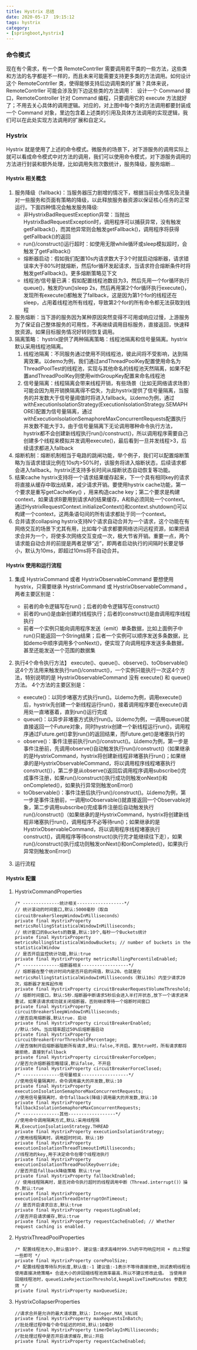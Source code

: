```yaml
---
title: Hystrix 总结
date: 2020-05-17  19:15:12
tags: hystrix
category: 
- [springboot,hystrix]
---
```


### 命令模式
现在有个需求，有一个类 RemoteContrller 需要调用若干类的一些方法，这些类和方法的名字都是不一样的，而且未来可能需要支持更多类的方法调用。如何设计这个 RemoteContrller 类，使得能够支持后边调用类的扩展？具体来说， RemoteContrller 可能会涉及到下边这些类的方法调用：
<img src="/pics/vendor_class.png" alt="">
设计一个 Command 接口，RemoteController 针对 Command 编程，只要调用它的 execute 方法就好了；不用去关心具体的调用逻辑。对应的，对上图中每个类的方法调用都要封装成一个 Command 对象，里边包含着上述类的引用及具体方法调用的实现逻辑，我们可以在此处实现方法调用的扩展和自定义。
<img src="/pics/command_pattern.png" alt="">

### Hystrix
Hystrix 就是使用了上述的命令模式。微服务的场景下，对下游服务的调用实际上就可以看成命令模式中对方法的调用，我们可以使用命令模式，对下游服务调用的方法进行封装和额外处理，比如调用失败次数统计，服务降级，服务熔断...

#### Hystrix 相关概念
1. 服务降级（fallback)：当服务器压力剧增的情况下，根据当前业务情况及流量对一些服务和页面有策略的降级，以此释放服务器资源以保证核心任务的正常运行。下面四种情况会触发服务降级:
   + 非HystrixBadRequestException异常：当抛出HystrixBadRequestException时，调用程序可以捕获异常，没有触发getFallback()，而其他异常则会触发getFallback()，调用程序将获得getFallback()的返回
   + run()/construct()运行超时：如使用无限while循环或sleep模拟超时，会触发了getFallback()
   + 熔断器启动：假如我们配置10s内请求数大于3个时就启动熔断器，请求错误率大于80%时就熔断，然后for循环发起请求，当请求符合熔断条件时将触发getFallback()。更多熔断策略见下文
   + 线程池/信号量已满：假如配置线程池数目为3，然后先用一个for循环执行queue()，触发的run()sleep 2s，然后再用第2个for循环执行execute()，发现所有execute()都触发了fallback，这是因为第1个for的线程还在sleep，占用着线程池所有线程，导致第2个for的所有命令都无法获取到线程
2. 服务熔断：当下游的服务因为某种原因突然变得不可用或响应过慢，上游服务为了保证自己整体服务的可用性，不再继续调用目标服务，直接返回，快速释放资源。如果目标服务情况好转则恢复调用。
3. 隔离策略： hystrix提供了两种隔离策略：线程池隔离和信号量隔离。hystrix默认采用线程池隔离。
   1. 线程池隔离：不同服务通过使用不同线程池，彼此间将不受影响，达到隔离效果。以demo为例，我们通过andThreadPoolKey配置使用命名为ThreadPoolTest的线程池，实现与其他命名的线程池天然隔离，如果不配置andThreadPoolKey则使用withGroupKey配置来命名线程池
   2. 信号量隔离：线程隔离会带来线程开销，有些场景（比如无网络请求场景）可能会因为用开销换隔离得不偿失，为此hystrix提供了信号量隔离，当服务的并发数大于信号量阈值时将进入fallback。以demo为例，通过withExecutionIsolationStrategy(ExecutionIsolationStrategy.SEMAPHORE)配置为信号量隔离，通过withExecutionIsolationSemaphoreMaxConcurrentRequests配置执行并发数不能大于3，由于信号量隔离下无论调用哪种命令执行方法，hystrix都不会创建新线程执行run()/construct()，所以调用程序需要自己创建多个线程来模拟并发调用execute()，最后看到一旦并发线程>3，后续请求都进入fallback
4. 熔断机制：熔断机制相当于电路的跳闸功能，举个例子，我们可以配置熔断策略为当请求错误比例在10s内>50%时，该服务将进入熔断状态，后续请求都会进入fallback。hystrix还支持多长时间从熔断状态自动恢复等功能。
5. 结果cache
   hystrix支持将一个请求结果缓存起来，下一个具有相同key的请求将直接从缓存中取出结果，减少请求开销。要使用hystrix cache功能，第一个要求是重写getCacheKey() ，用来构造cache key；第二个要求是构建context，如果请求B要用到请求A的结果缓存，A和B必须同处一个context。通过HystrixRequestContext.initializeContext()和context.shutdown()可以构建一个context，这两条语句间的所有请求都处于同一个context。
6. 合并请求collapsing
   hystrix支持N个请求自动合并为一个请求，这个功能在有网络交互的场景下尤其有用，比如每个请求都要网络访问远程资源，如果把请求合并为一个，将使多次网络交互变成一次，极大节省开销。重要一点，两个请求能自动合并的前提是两者足够“近”，即两者启动执行的间隔时长要足够小，默认为10ms，即超过10ms将不自动合并。

#### Hystrix 使用和运行流程
1. 集成 HystrixCommand 或者 HystrixObservableCommand
   要想使用hystrix，只需要继承 HystrixCommand 或 HystrixObservableCommand 。两者主要区别是：
   + 前者的命令逻辑写在run()；后者的命令逻辑写在construct()
   + 前者的run()是由新创建的线程执行；后者的construct()是由调用程序线程执行
   + 前者一个实例只能向调用程序发送（emit）单条数据，比如上面例子中run()只能返回一个String结果；后者一个实例可以顺序发送多条数据，比如demo中顺序调用多个onNext()，便实现了向调用程序发送多条数据，甚至还能发送一个范围的数据集

2. 执行4个命令执行方法】
   execute()、queue()、observe()、toObservable()这4个方法用来触发执行run()/construct()，一个实例只能执行一次这4个方法，特别说明的是 HystrixObservableCommand 没有 execute() 和 queue() 方法。
   4个方法的主要区别是：
   + execute()：以同步堵塞方式执行run()。以demo为例，调用execute()后，hystrix先创建一个新线程运行run()，接着调用程序要在execute()调用处一直堵塞着，直到run()运行完成
   + queue()：以异步非堵塞方式执行run()。以demo为例，一调用queue()就直接返回一个Future对象，同时hystrix创建一个新线程运行run()，调用程序通过Future.get()拿到run()的返回结果，而Future.get()是堵塞执行的
   + observe()：事件注册前执行run()/construct()。以demo为例，第一步是事件注册前，先调用observe()自动触发执行run()/construct()（如果继承的是HystrixCommand，hystrix将创建新线程非堵塞执行run()；如果继承的是HystrixObservableCommand，将以调用程序线程堵塞执行construct()），第二步是从observe()返回后调用程序调用subscribe()完成事件注册，如果run()/construct()执行成功则触发onNext()和onCompleted()，如果执行异常则触发onError()
   + toObservable()：事件注册后执行run()/construct()。以demo为例，第一步是事件注册前，一调用toObservable()就直接返回一个Observable<String>对象，第二步调用subscribe()完成事件注册后自动触发执行run()/construct()（如果继承的是HystrixCommand，hystrix将创建新线程非堵塞执行run()，调用程序不必等待run()；如果继承的是HystrixObservableCommand，将以调用程序线程堵塞执行construct()，调用程序等待construct()执行完才能继续往下走），如果run()/construct()执行成功则触发onNext()和onCompleted()，如果执行异常则触发onError()

3. 运行流程
   <img src="/pics/hystrix-command-flow-chart.png" alt="">

#### Hystrix 配置
1. HystrixCommandProperties
   ```
   /* --------------统计相关------------------*/ 
   // 统计滚动的时间窗口,默认:5000毫秒（取自circuitBreakerSleepWindowInMilliseconds）   
   private final HystrixProperty metricsRollingStatisticalWindowInMilliseconds;   
   // 统计窗口的Buckets的数量,默认:10个,每秒一个Buckets统计   
   private final HystrixProperty metricsRollingStatisticalWindowBuckets; // number of buckets in the statisticalWindow   
   // 是否开启监控统计功能,默认:true   
   private final HystrixProperty metricsRollingPercentileEnabled;   
   /* --------------熔断器相关------------------*/ 
   // 熔断器在整个统计时间内是否开启的阀值，默认20。也就是在metricsRollingStatisticalWindowInMilliseconds（默认10s）内至少请求20次，熔断器才发挥起作用   
   private final HystrixProperty circuitBreakerRequestVolumeThreshold;   
   // 熔断时间窗口，默认:5秒.熔断器中断请求5秒后会进入半打开状态,放下一个请求进来重试，如果该请求成功就关闭熔断器，否则继续等待一个熔断时间窗口
   private final HystrixProperty circuitBreakerSleepWindowInMilliseconds;   
   //是否启用熔断器,默认true. 启动   
   private final HystrixProperty circuitBreakerEnabled;   
   //默认:50%。当出错率超过50%后熔断器启动
   private final HystrixProperty circuitBreakerErrorThresholdPercentage;  
   //是否强制开启熔断器阻断所有请求,默认:false,不开启。置为true时，所有请求都将被拒绝，直接到fallback 
   private final HystrixProperty circuitBreakerForceOpen;   
   //是否允许熔断器忽略错误,默认false, 不开启   
   private final HystrixProperty circuitBreakerForceClosed; 
   /* --------------信号量相关------------------*/ 
   //使用信号量隔离时，命令调用最大的并发数,默认:10   
   private final HystrixProperty executionIsolationSemaphoreMaxConcurrentRequests;   
   //使用信号量隔离时，命令fallback(降级)调用最大的并发数,默认:10   
   private final HystrixProperty fallbackIsolationSemaphoreMaxConcurrentRequests; 
   /* --------------其他------------------*/ 
   //使用命令调用隔离方式,默认:采用线程隔离,ExecutionIsolationStrategy.THREAD   
   private final HystrixProperty executionIsolationStrategy;   
   //使用线程隔离时，调用超时时间，默认:1秒   
   private final HystrixProperty executionIsolationThreadTimeoutInMilliseconds;   
   //线程池的key,用于决定命令在哪个线程池执行   
   private final HystrixProperty executionIsolationThreadPoolKeyOverride;   
   //是否开启fallback降级策略 默认:true   
   private final HystrixProperty fallbackEnabled;   
   // 使用线程隔离时，是否对命令执行超时的线程调用中断（Thread.interrupt()）操作.默认:true   
   private final HystrixProperty executionIsolationThreadInterruptOnTimeout; 
   // 是否开启请求日志,默认:true   
   private final HystrixProperty requestLogEnabled;   
   //是否开启请求缓存,默认:true   
   private final HystrixProperty requestCacheEnabled; // Whether request caching is enabled. 
   ```
2. HystrixThreadPoolProperties
   ```
   /* 配置线程池大小,默认值10个. 建议值:请求高峰时99.5%的平均响应时间 + 向上预留一些即可 */ 
   private final HystrixProperty corePoolSize; 
   /* 配置线程值等待队列长度,默认值:-1 建议值:-1表示不等待直接拒绝,测试表明线程池使用直接决绝策略+ 合适大小的非回缩线程池效率最高.所以不建议修改此值。 当使用非回缩线程池时，queueSizeRejectionThreshold,keepAliveTimeMinutes 参数无效 */
   private final HystrixProperty maxQueueSize; 
   ```
3. HystrixCollapserProperties
   ```
   //请求合并是允许的最大请求数,默认: Integer.MAX_VALUE   
   private final HystrixProperty maxRequestsInBatch;   
   //批处理过程中每个命令延迟的时间,默认:10毫秒   
   private final HystrixProperty timerDelayInMilliseconds;   
   //批处理过程中是否开启请求缓存,默认:开启   
   private final HystrixProperty requestCacheEnabled; 
   ```

